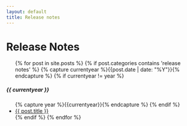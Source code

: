 ```yaml
---
layout: default
title: Release notes
---
```

<div class="page-content wc-container">
	<h1>Release Notes</h1>  
	<ul>
	{% for post in site.posts %}
		{% if post.categories contains 'release notes' %}
			{% capture currentyear %}{{post.date | date: "%Y"}}{% endcapture %}
			{% if currentyear != year %}
				</ul>
				<h5>{{ currentyear }}</h5>
				<ul class="posts">
				{% capture year %}{{currentyear}}{% endcapture %} 
			{% endif %}
			<li><a href="{{ post.url | prepend: site.baseurl }}">{{ post.title }}</a></li>
		{% endif %}
	{% endfor %}
	</ul>
</div>
